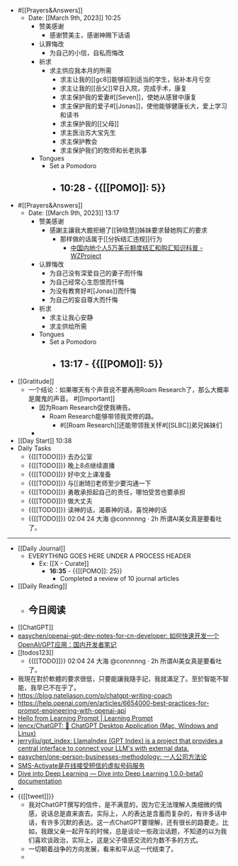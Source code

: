 - #[[Prayers&Answers]]
    - Date: [[March 9th, 2023]] 10:25
        - 赞美感谢
            - 感谢赞美主，感谢神赐下话语
        - 认罪悔改
            - 为自己的小信，自私而悔改
        - 祈求
            - 求主供应我本月的所需
                - 求主让我的[[gc8]]能够招到适当的学生，贴补本月亏空
                - 求主让我的[[岳父]]早日入院，完成手术，康复
                - 求主保护我的爱妻#[[Seven]]，使她从感冒中康复
                - 求主保护我的爱子#[[Jonas]]，使他能够健康长大，爱上学习和读书
                - 求主保护我的[[父母]]
                - 求主医治苏大宝先生
                - 求主保护教会
                - 求主保护我们的牧师和长老执事
        - Tongues
            - Set a Pomodoro
                - **10:28** - {{[[POMO]]: 5}}
                    - 
- #[[Prayers&Answers]]
    - Date: [[March 9th, 2023]] 13:17
        - 赞美感谢
            - 感謝主讓我大膽拒絕了[[钟晓慧]]姊妹要求替她购汇的要求
                - 那样做的话属于[[分拆结汇违规]]行为
                    - [中国内地个人5万美元额度结汇和购汇知识科普 - WZProject](https://wzproject.com/waihui-kepu/)
        - 认罪悔改
            - 为自己没有深爱自己的妻子而忏悔
            - 为自己经常心生怨恨而忏悔
            - 为没有教育好#[[Jonas]]而忏悔
            - 为自己的妄自尊大而忏悔
        - 祈求
            - 求主让我心安静
            - 求主供给所需
        - Tongues
            - Set a Pomodoro
                - **13:17** - {{[[POMO]]: 5}}
                    - 
- [[Gratitude]]
    - 一个结论：如果哪天有个声音说不要再用Roam Research了，那么大概率是魔鬼的声音。 #[[Important]]
        - 因为Roam Research促使我祷告。
            - Roam Research能够带领我灵修的路。
                - #[[Roam Research]]还能带领我关怀#[[SLBC]]弟兄姊妹们 
        - 
- [[Day Start]] 10:38
- Daily Tasks
    - {{[[TODO]]}} 去办公室
    - {{[[TODO]]}} 晚上8点继续直播
    - {{[[TODO]]}} 好中文上课准备
    - {{[[TODO]]}} 与[[谢琦]]老师至少要沟通一下
    - {{[[TODO]]}} 勇敢承担起自己的责任，哪怕受苦也要承担
    - {{[[TODO]]}} 做大丈夫
    - {{[[TODO]]}} 读神的话，渴慕神的话，喜悦神的话
    - {{[[TODO]]}} 02:04 24 大海
@connnnng
·
2h
所谓AI美女真是要看吐了。
- ---
- [[Daily Journal]] 
    - EVERYTHING GOES HERE UNDER A PROCESS HEADER
        - Ex: [[X - Curate]]
            - **16:35** - {{[[POMO]]: 25}}
                -  Completed a review of 10 journal articles
- [[Daily Reading]]
    - 今日阅读
        - 
- [[ChatGPT]]
- [easychen/openai-gpt-dev-notes-for-cn-developer: 如何快速开发一个OpenAI/GPT应用：国内开发者笔记](https://github.com/easychen/openai-gpt-dev-notes-for-cn-developer#%E5%A6%82%E4%BD%95%E8%A7%A3%E5%86%B3%E5%9B%BD%E5%86%85%E7%94%A8%E6%88%B7%E6%97%A0%E6%B3%95%E6%B3%A8%E5%86%8Copenai%E8%B4%A6%E5%8F%B7%E6%97%A0%E6%B3%95%E8%AE%BF%E9%97%AEopenai%E6%8E%A5%E5%8F%A3%E7%9A%84%E9%97%AE%E9%A2%98)
- [[todos123]]
    - {{[[TODO]]}} 02:04 24 大海
@connnnng
·
2h
所谓AI美女真是要看吐了。
- 我現在對於軟體的要求很低，只要能讓我隨手記，我就滿足了。至於智能不智能，我早已不在乎了。
- https://blog.nateliason.com/p/chatgpt-writing-coach
- https://help.openai.com/en/articles/6654000-best-practices-for-prompt-engineering-with-openai-api
- [Hello from Learning Prompt | Learning Prompt](https://learningprompt.wiki/)
- [lencx/ChatGPT: 🔮 ChatGPT Desktop Application (Mac, Windows and Linux)](https://github.com/lencx/ChatGPT)
- [jerryjliu/gpt\_index: LlamaIndex (GPT Index) is a project that provides a central interface to connect your LLM's with external data.](https://github.com/jerryjliu/gpt_index)
- [easychen/one-person-businesses-methodology: 一人公司方法论](https://github.com/easychen/one-person-businesses-methodology)
- [SMS-Activate是在线接受短信的虚拟号码服务](https://sms-activate.org/#)
- [Dive into Deep Learning — Dive into Deep Learning 1.0.0-beta0 documentation](https://www.d2l.ai/index.html)
- 
- {{[[tweet]]}}
    - 我对ChatGPT撰写的信件，是不满意的，因为它无法理解人类细微的情感，说话总是直来直去。实际上，人的表达是含蓄而复杂的，有许多话中话，有许多沉默的表达。这一点ChatGPT要理解，还有很长的路要走。比如，我跟父亲一起开车的时候，总是谈论一些政治话题，不知道的以为我们喜欢谈政治，实际上，这是父子情感交流的为数不多的方式。
    - 一切朝着战争的方向发展，看来和平从这一代结束了。
    - 
